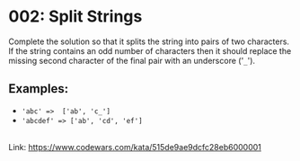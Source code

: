 # 002: Split Strings

Complete the solution so that it splits the string into pairs of two characters. If the string contains an odd number of characters then it should replace the missing second character of the final pair with an underscore ('`_`').

## Examples:

- `'abc' =>  ['ab', 'c_']`<br>
- `'abcdef' => ['ab', 'cd', 'ef']`<br>

<br>Link: https://www.codewars.com/kata/515de9ae9dcfc28eb6000001